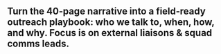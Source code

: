 Turn the 40‑page narrative into a **field‑ready outreach playbook**: who we talk to, when, how, and why. Focus is on external liaisons & squad comms leads.  
---